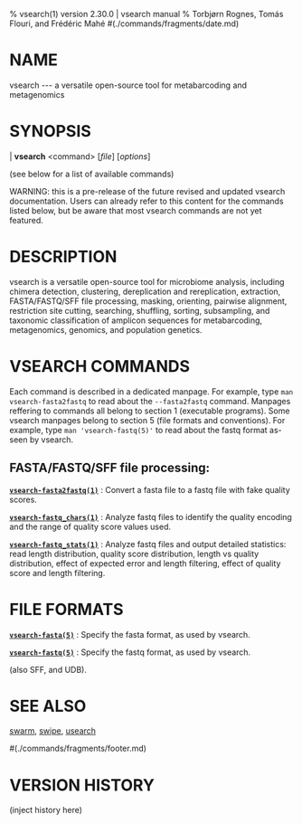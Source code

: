 % vsearch(1) version 2.30.0 | vsearch manual
% Torbjørn Rognes, Tomás Flouri, and Frédéric Mahé
#(./commands/fragments/date.md)

# NAME

vsearch --- a versatile open-source tool for metabarcoding and metagenomics


# SYNOPSIS

| **vsearch** \<command\> \[_file_] \[_options_]

(see below for a list of available commands)

WARNING: this is a pre-release of the future revised and updated
vsearch documentation. Users can already refer to this content for the
commands listed below, but be aware that most vsearch commands are not
yet featured.


# DESCRIPTION

vsearch is a versatile open-source tool for microbiome analysis,
including chimera detection, clustering, dereplication and
rereplication, extraction, FASTA/FASTQ/SFF file processing, masking,
orienting, pairwise alignment, restriction site cutting, searching,
shuffling, sorting, subsampling, and taxonomic classification of
amplicon sequences for metabarcoding, metagenomics, genomics, and
population genetics.


# VSEARCH COMMANDS

Each command is described in a dedicated manpage. For example, type
`man vsearch-fasta2fastq` to read about the `--fasta2fastq`
command. Manpages reffering to commands all belong to section 1
(executable programs). Some vsearch manpages belong to section 5 (file
formats and conventions). For example, type `man 'vsearch-fastq(5)'`
to read about the fastq format as-seen by vsearch.

<!---
## Chimera detection:

| **vsearch** (\-\-uchime_denovo | \-\-uchime2_denovo | \-\-uchime3_denovo) _fastafile_ (\-\-chimeras | \-\-nonchimeras | \-\-uchimealns | \-\-uchimeout) _outputfile_ \[_options_]
| **vsearch** \-\-uchime_ref _fastafile_ (\-\-chimeras | \-\-nonchimeras | \-\-uchimealns | \-\-uchimeout) _outputfile_ \-\-db _fastafile_ \[_options_]

## Clustering:

| **vsearch** (\-\-cluster_fast | \-\-cluster_size | \-\-cluster_smallmem | \-\-cluster_unoise) _fastafile_ (\-\-alnout | \-\-biomout | \-\-blast6out | \-\-centroids | \-\-clusters | \-\-mothur_shared_out | \-\-msaout | \-\-otutabout | \-\-profile | \-\-samout | \-\-uc | \-\-userout) _outputfile_ \-\-id _real_ \[_options_]

--->

## FASTA/FASTQ/SFF file processing:

**[`vsearch-fasta2fastq(1)`](./commands/vsearch-fasta2fastq.1.md)**
: Convert a fasta file to a fastq file with fake quality scores.

**[`vsearch-fastq_chars(1)`](./commands/vsearch-fastq_chars.1.md)**
: Analyze fastq files to identify the quality encoding and the range
of quality score values used.

**[`vsearch-fastq_stats(1)`](./commands/vsearch-fastq_stats.1.md)**
: Analyze fastq files and output detailed statistics: read length
  distribution, quality score distribution, length vs quality
  distribution, effect of expected error and length filtering, effect
  of quality score and length filtering.


<!---
## Orienting:

**[`vsearch-orient(1)`](./commands/vsearch-orient.1.md)**
: Use a reference database to orient fastq or fasta sequences.

-->

# FILE FORMATS

**[`vsearch-fasta(5)`](./formats/vsearch-fasta.5.md)**
: Specify the fasta format, as used by vsearch.

**[`vsearch-fastq(5)`](./formats/vsearch-fastq.5.md)**
: Specify the fastq format, as used by vsearch.

(also SFF, and UDB).


# SEE ALSO

[swarm](https://github.com/torognes/swarm),
[swipe](https://github.com/torognes/swipe),
[usearch](https://github.com/rcedgar/usearch12)


#(./commands/fragments/footer.md)


# VERSION HISTORY

(inject history here)
